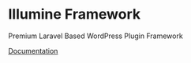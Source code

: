 # Illumine Framework
Premium Laravel Based WordPress Plugin Framework

[Documentation](_docs/wpp-framework.md)
